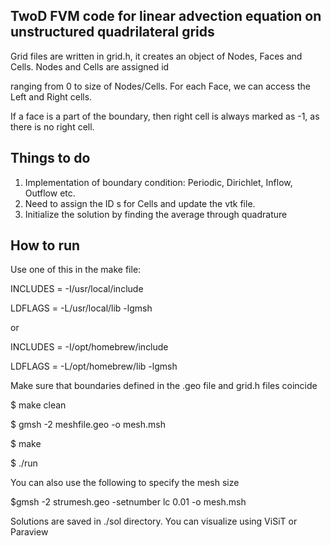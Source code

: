 ## TwoD FVM code for linear advection equation on unstructured quadrilateral grids

Grid files are written in grid.h, it creates an object of Nodes, Faces and Cells. Nodes and Cells are assigned id

ranging from 0 to size of Nodes/Cells.  For each Face, we can access the Left and Right cells. 

If a face is a part of the boundary, then right cell is always marked as -1, as there is no right cell. 

## Things to do

1. Implementation of boundary condition: Periodic, Dirichlet, Inflow, Outflow etc.
2. Need to assign the ID s for Cells and update the vtk file.
3. Initialize the solution by finding the average through quadrature

## How to run
Use one of this in the make file: 

INCLUDES = -I/usr/local/include 

LDFLAGS = -L/usr/local/lib  -lgmsh

or 

INCLUDES = -I/opt/homebrew/include 

LDFLAGS = -L/opt/homebrew/lib  -lgmsh

Make sure that boundaries defined in the .geo file and grid.h files coincide

$ make clean

$ gmsh -2 meshfile.geo -o mesh.msh 

$ make

$ ./run

You can also use the following to specify the mesh size

$gmsh -2 strumesh.geo -setnumber lc 0.01 -o mesh.msh

Solutions are saved in ./sol directory. You can visualize using ViSiT or Paraview